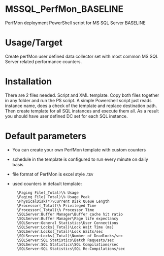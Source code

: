 # MSSQL_PerfMon_BASELINE
PerfMon deployment PowerShell script for MS SQL Server BASELINE

# Usage/Target
Create perfMon user defined data collector set with most common MS SQL Server related performance counters.

# Installation
There are 2 files needed. Script and XML template. Copy both files together in any folder and run the PS script.
A simple Powershell script just reads instance name, does a check of the template and replace destination path.
Then create template for all SQL instances and execute them all.
As a result you should have user defined DC set for each SQL instance.

# Default parameters
- You can create your own PerfMon template with custom counters
- schedule in the template is configured to run every minute on daily basis.
- file format of PerfMon is excel style .tsv
- used counters in default template:

		\Paging File(_Total)\% Usage
		\Paging File(_Total)\% Usage Peak
		\PhysicalDisk(*)\Current Disk Queue Length
		\Processor(_Total)\% Privileged Time
		\Processor(_Total)\% Processor Time
		\SQLServer:Buffer Manager\Buffer cache hit ratio
		\SQLServer:Buffer Manager\Page life expectancy
		\SQLServer:General Statistics\User Connections
		\SQLServer:Locks(_Total)\Lock Wait Time (ms)
		\SQLServer:Locks(_Total)\Lock Waits/sec
		\SQLServer:Locks(_Total)\Number of Deadlocks/sec
		\SQLServer:SQL Statistics\Batch Requests/sec
		\SQLServer:SQL Statistics\SQL Compilations/sec
		\SQLServer:SQL Statistics\SQL Re-Compilations/sec
